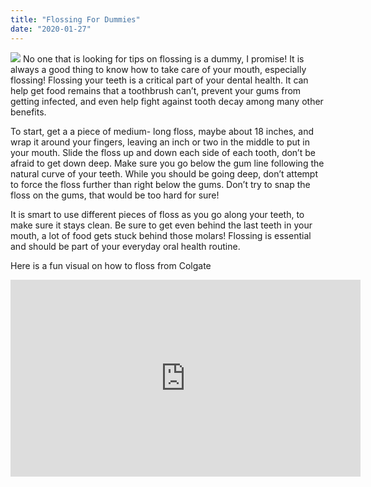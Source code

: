 ```yaml
---
title: "Flossing For Dummies"
date: "2020-01-27"
---
```


![](/images/Best-Time-to-Floss-image-1024x680.jpg) No one that is looking for tips on flossing is a dummy, I promise! It is always a good thing to know how to take care of your mouth, especially flossing! Flossing your teeth is a critical part of your dental health. It can help get food remains that a toothbrush can’t, prevent your gums from getting infected, and even help fight against tooth decay among many other benefits.

To start, get a a piece of medium- long floss, maybe about 18 inches, and wrap it around your fingers, leaving an inch or two in the middle to put in your mouth. Slide the floss up and down each side of each tooth, don’t be afraid to get down deep. Make sure you go below the gum line following the natural curve of your teeth. While you should be going deep, don’t attempt to force the floss further than right below the gums. Don’t try to snap the floss on the gums, that would be too hard for sure!

It is smart to use different pieces of floss as you go along your teeth, to make sure it stays clean. Be sure to get even behind the last teeth in your mouth, a lot of food gets stuck behind those molars! Flossing is essential and should be part of your everyday oral health routine.

Here is a fun visual on how to floss from Colgate 

<iframe width="560" height="315" src="https://www.youtube.com/embed/oiukqIM0cD8" frameborder="0" allow="accelerometer; autoplay; encrypted-media; gyroscope; picture-in-picture" allowfullscreen></iframe>
